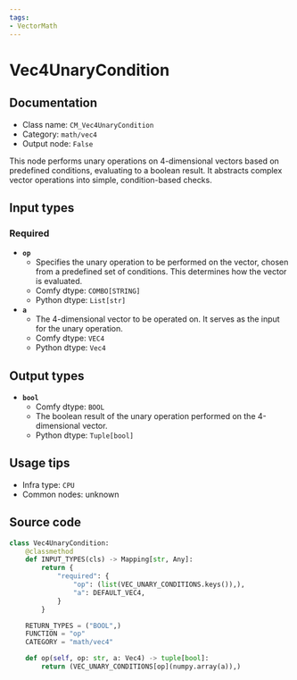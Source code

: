 ```yaml
---
tags:
- VectorMath
---
```


# Vec4UnaryCondition
## Documentation
- Class name: `CM_Vec4UnaryCondition`
- Category: `math/vec4`
- Output node: `False`

This node performs unary operations on 4-dimensional vectors based on predefined conditions, evaluating to a boolean result. It abstracts complex vector operations into simple, condition-based checks.
## Input types
### Required
- **`op`**
    - Specifies the unary operation to be performed on the vector, chosen from a predefined set of conditions. This determines how the vector is evaluated.
    - Comfy dtype: `COMBO[STRING]`
    - Python dtype: `List[str]`
- **`a`**
    - The 4-dimensional vector to be operated on. It serves as the input for the unary operation.
    - Comfy dtype: `VEC4`
    - Python dtype: `Vec4`
## Output types
- **`bool`**
    - Comfy dtype: `BOOL`
    - The boolean result of the unary operation performed on the 4-dimensional vector.
    - Python dtype: `Tuple[bool]`
## Usage tips
- Infra type: `CPU`
- Common nodes: unknown


## Source code
```python
class Vec4UnaryCondition:
    @classmethod
    def INPUT_TYPES(cls) -> Mapping[str, Any]:
        return {
            "required": {
                "op": (list(VEC_UNARY_CONDITIONS.keys()),),
                "a": DEFAULT_VEC4,
            }
        }

    RETURN_TYPES = ("BOOL",)
    FUNCTION = "op"
    CATEGORY = "math/vec4"

    def op(self, op: str, a: Vec4) -> tuple[bool]:
        return (VEC_UNARY_CONDITIONS[op](numpy.array(a)),)

```
